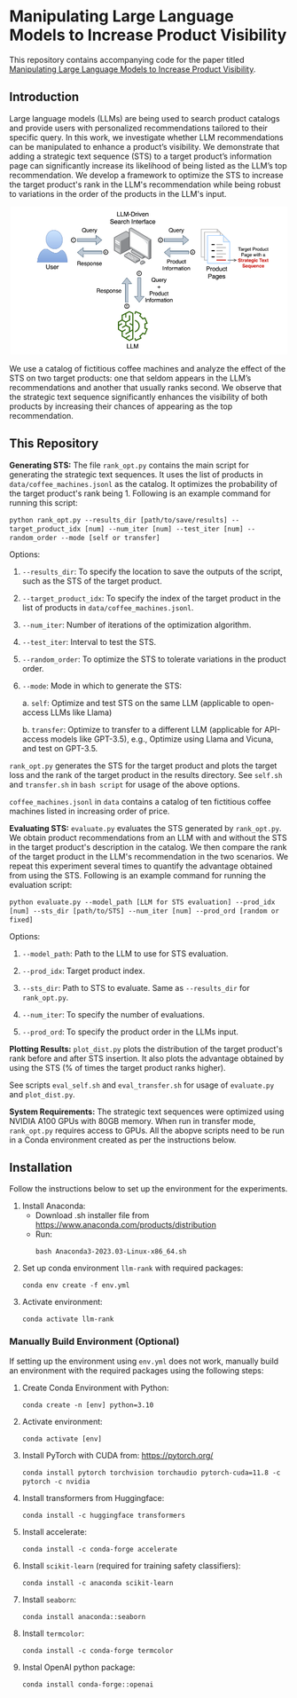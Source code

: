 # Manipulating Large Language Models to Increase Product Visibility

This repository contains accompanying code for the paper titled [Manipulating Large Language Models to Increase Product Visibility](https://arxiv.org/abs/2404.07981).

## Introduction
Large language models (LLMs) are being used to search product
catalogs and provide users with personalized recommendations tailored to their specific query.
In this work, we investigate whether LLM recommendations can be manipulated to enhance a product’s visibility. 
We demonstrate that adding a strategic text sequence (STS) to a target product’s information page
can significantly increase its likelihood of being listed as the
LLM’s top recommendation.
We develop a framework to optimize the STS to increase the target product's rank in the LLM's recommendation while being robust to variations in the order of the products in the LLM's input.


<p align="center">
  <img src="figures/framework.png" width="500"/>
</p>

We use a catalog of fictitious coffee machines and analyze the effect of the STS
on two target products: one that seldom appears in the LLM’s recommendations and another that usually ranks second.
We observe that the strategic text sequence significantly enhances the visibility of
both products by increasing their chances of appearing as the top recommendation.

## This Repository

**Generating STS:** The file `rank_opt.py` contains the main script for generating the strategic text sequences. It uses the list of products in `data/coffee_machines.jsonl` as the catalog. It optimizes
the probability of the target product's rank being 1. 
Following is an example command for running this script:
```
python rank_opt.py --results_dir [path/to/save/results] --target_product_idx [num] --num_iter [num] --test_iter [num] --random_order --mode [self or transfer]
```

Options:

1. `--results_dir`: To specify the location to save the outputs of the script, such as the STS of the target product.

2. `--target_product_idx`: To specify the index of the target product in the list of products in `data/coffee_machines.jsonl`.

3. `--num_iter`: Number of iterations of the optimization algorithm.

4. `--test_iter`: Interval to test the STS.

5. `--random_order`: To optimize the STS to tolerate variations in the product order.

6. `--mode`: Mode in which to generate the STS:

    a. `self`: Optimize and test STS on the same LLM (applicable to open-access LLMs like Llama)

    b. `transfer`: Optimize to transfer to a different LLM (applicable for API-access models like GPT-3.5), e.g., Optimize using Llama and Vicuna, and test on GPT-3.5.

`rank_opt.py` generates the STS for the target product and plots the target loss and the rank of the target product in the results directory.
See `self.sh` and `transfer.sh` in `bash script` for usage of the above options.

`coffee_machines.jsonl` in `data` contains a catalog of ten fictitious coffee machines listed in increasing order of price.

**Evaluating STS:** `evaluate.py` evaluates the STS generated by `rank_opt.py`. We obtain product recommendations from an LLM with and without the STS in the target product's description in the catalog. We then compare the rank of the target product in the LLM's recommendation in the two scenarios. We repeat this experiment several times to quantify the advantage obtained from using the STS.
Following is an example command for running the evaluation script:
```
python evaluate.py --model_path [LLM for STS evaluation] --prod_idx [num] --sts_dir [path/to/STS] --num_iter [num] --prod_ord [random or fixed]
```

Options:

 1. `--model_path`: Path to the LLM to use for STS evaluation.

 2. `--prod_idx`: Target product index.

 3. `--sts_dir`: Path to STS to evaluate. Same as `--results_dir` for `rank_opt.py`.

 4. `--num_iter`: To specify the number of evaluations.

 5. `--prod_ord`: To specify the product order in the LLMs input.

 **Plotting Results:** `plot_dist.py` plots the distribution of the target product's rank before and after STS insertion. It also plots the advantage obtained by using the STS (% of times the target product ranks higher).

 See scripts `eval_self.sh` and `eval_transfer.sh` for usage of `evaluate.py` and `plot_dist.py`.

**System Requirements:** The strategic text sequences were optimized using NVIDIA A100 GPUs with 80GB memory. When run in transfer mode, `rank_opt.py` requires access to GPUs. All the abopve scripts need to be run in a Conda environment created as per the instructions below.

## Installation
Follow the instructions below to set up the environment for the experiments.

1. Install Anaconda:
    - Download .sh installer file from https://www.anaconda.com/products/distribution
    - Run: 
        ```
        bash Anaconda3-2023.03-Linux-x86_64.sh
        ```
2. Set up conda environment `llm-rank` with required packages:
    ```
    conda env create -f env.yml
    ```
3. Activate environment:
    ```
    conda activate llm-rank
    ```

### Manually Build Environment (Optional)
If setting up the environment using `env.yml` does not work, manually build an environment
with the required packages using the following steps:

1. Create Conda Environment with Python:
    ```
    conda create -n [env] python=3.10
    ```
2. Activate environment:
    ```
    conda activate [env]
    ```
3. Install PyTorch with CUDA from: https://pytorch.org/
	```
    conda install pytorch torchvision torchaudio pytorch-cuda=11.8 -c pytorch -c nvidia
    ```
4. Install transformers from Huggingface:
    ```
    conda install -c huggingface transformers
    ```
5. Install accelerate:
    ```
    conda install -c conda-forge accelerate
    ```
6. Install `scikit-learn` (required for training safety classifiers):
    ```
    conda install -c anaconda scikit-learn
    ```
7. Install `seaborn`:
    ```
    conda install anaconda::seaborn
    ```
8. Install `termcolor`:
    ```
    conda install -c conda-forge termcolor
    ```
9. Instal OpenAI python package:
    ```
    conda install conda-forge::openai
    ```